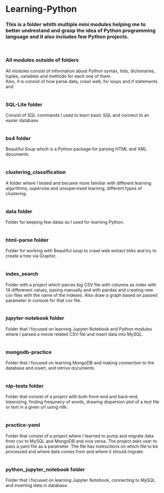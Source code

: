# Learning-Python
<h3> This is a folder whith multiple mini modules helping me to better undrestand and grasp the idea of Python programming language and it also includes few Python projects.</h3>

<br/>
<h3>All modules outside of folders</h3>
<div>All modules consist of information about Python syntax, lists, dictionaries, tuples, variables and methods for each one of them.</div>
<div>Also, it is consist of how parse data, crawl web, for loops and if statements and </div>
<br/>

<h3>SQL-Lite folder</h3>
<div>Consist of SQL commands I used to learn basic SQL and connect to an easier database.</div>
<br/>

<h3>bs4 folder</h3>
<div>Beautiful Soup which is a Python package for parsing HTML and XML documents.</div>
<br/>

<h3>clustering_classification</h3>
<div>A folder where I tested and became more familiar with different learning algorithms, supervise and unsupervised learning, different types of clustering.</div>
<br/>

<h3>data folder</h3>
<div>Folder for keeping few datas as I used for learning Python.</div>
<br/>

<h3>html-parse folder</h3>
<div>Folder for working with Beautiful soup to crawl web extract links and try to create a tree via Graphiz.</div>
<br/>

<h3>index_search</h3>
<div>Folder with a project which parces big CSV file with columns as index with 14 differerent values, pasing manually and with pandas and creating new csv files with the name of the indexes. Also draw a graph based on passed parameter in console for that csv file.</div>
<br/>

<h3>jupyter-notebook folder</h3>
<div>Folder that I focused on learning Jupyter Notebook and Python modules where I parsed a movie related CSV file and insert data into MySQL.</div>
<br/>

<h3>mongodb-practice</h3>
<div>Folder that I focused on learning MongoDB and making connection to the database and insert, and retrive documents.</div>
<br/>

<h3>nlp-tests folder</h3>
<div>Folder that consist of a project with both front-end and back-end, tokenizing, finding frequnecy of words, drawing dispersion plot of a text file or text in a given url using nltk.</div>
<br/>

<h3>practice-yaml</h3>
<div>Folder that consist of a project where I learned to pump and migrate data from csv to MySQL and MongoDB and vice versa. The project asks user to pass a yaml file as a parameter. The file has instructions on which file to be processed and where data comes from and where it should migrate.</div>
<br/>

<h3>python_jupyter_notebook folder</h3>
<div>Folder that I focused on learning Jupyter Notebook, connecting to MySQL and inserting data in database.</div>
<br/>
